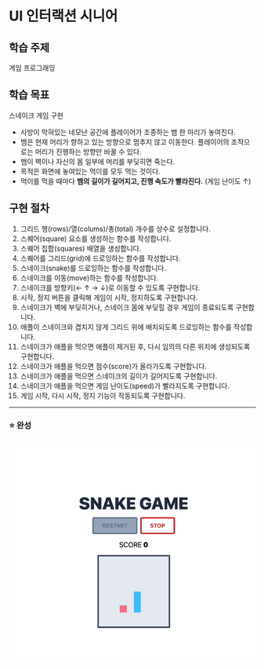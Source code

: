 # UI 인터랙션 시니어

## 학습 주제

게임 프로그래밍

## 학습 목표

스네이크 게임 구현

- 사방이 막혀있는 네모난 공간에 플레이어가 조종하는 뱀 한 마리가 놓여진다.
- 뱀은 현재 머리가 향하고 있는 방향으로 멈추지 않고 이동한다. 플레이어의 조작으로는 머리가 진행하는 방향만 바꿀 수 있다.
- 뱀이 벽이나 자신의 몸 일부에 머리를 부딪히면 죽는다.
- 목적은 화면에 놓여있는 먹이를 모두 먹는 것이다.
- 먹이를 먹을 때마다 **뱀의 길이가 길어지고, 진행 속도가 빨라진다.** (게임 난이도 ↑)

## 구현 절차

1. 그리드 행(rows)/열(colums)/총(total) 개수를 상수로 설정합니다.
2. 스퀘어(square) 요소를 생성하는 함수를 작성합니다.
3. 스퀘어 집합(squares) 배열을 생성합니다.
4. 스퀘어를 그리드(grid)에 드로잉하는 함수를 작성합니다.
5. 스네이크(snake)를 드로잉하는 함수를 작성합니다.
6. 스네이크를 이동(move)하는 함수를 작성합니다.
7. 스네이크를 방향키(← ↑ → ↓)로 이동할 수 있도록 구현합니다.
8. 시작, 정지 버튼을 클릭해 게임이 시작, 정지하도록 구현합니다.
9. 스네이크가 벽에 부딪히거나, 스네이크 몸에 부딪힐 경우 게임이 종료되도록 구현합니다.
10. 애플이 스네이크와 겹치지 않게 그리드 위에 배치되도록 드로잉하는 함수를 작성합니다.
11. 스네이크가 애플을 먹으면 애플이 제거된 후, 다시 임의의 다른 위치에 생성되도록 구현합니다.
12. 스네이크가 애플을 먹으면 점수(score)가 올라가도록 구현합니다.
13. 스네이크가 애플을 먹으면 스네이크의 길이가 길어지도록 구현합니다.
14. 스네이크가 애플을 먹으면 게임 난이도(speed)가 빨라지도록 구현합니다.
15. 게임 시작, 다시 시작, 정지 기능이 작동되도록 구현합니다.

---

### ⭐️ 완성

<img src='./public/assets/images/final.gif' alt='완성본'/>
